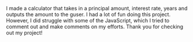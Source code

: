 I made a calculator that takes in a principal amount, interest rate, years and outputs the amount to the guser.
I had a lot of fun doing this project. However, I did struggle with some of the JavaScript, which I tried to comment out and make comments on my efforts. Thank you for checking out my project!

